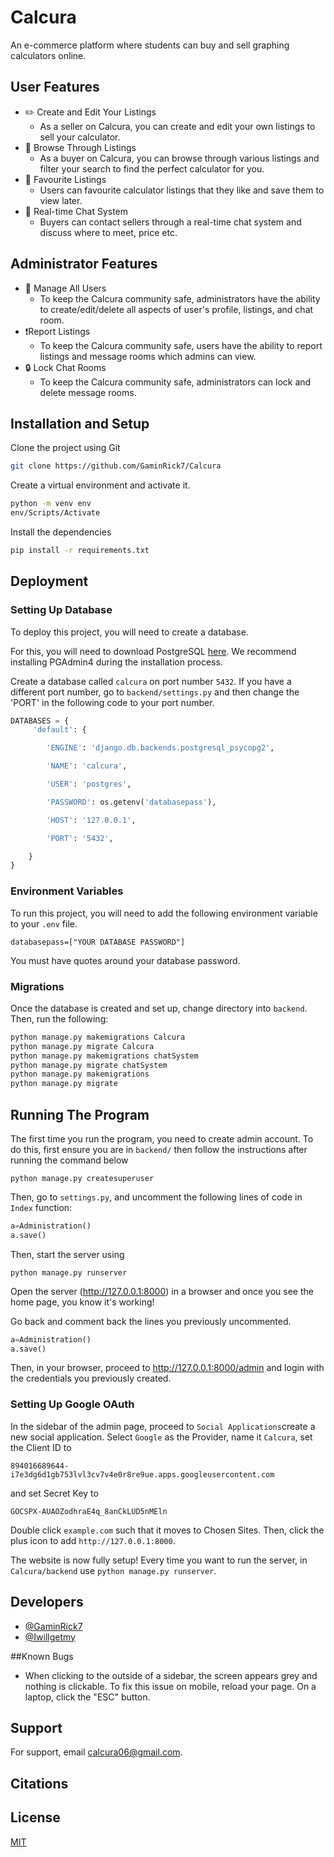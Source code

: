
# Calcura

An e-commerce platform where students can buy and sell graphing calculators online.


## User Features

- ✏️ Create and Edit Your Listings
    - As a seller on Calcura, you can create and edit your own listings to sell your calculator.
- 👛 Browse Through Listings
    - As a buyer on Calcura, you can browse through various listings and filter your search to find the perfect calculator for you.
- 💖 Favourite Listings
    - Users can favourite calculator listings that they like and save them to view later.
- 💬 Real-time Chat System
    - Buyers can contact sellers through a real-time chat system and discuss where to meet, price etc.

## Administrator Features
- 👤 Manage All Users
    - To keep the Calcura community safe, administrators have the ability to create/edit/delete all aspects of user's profile, listings, and chat room.
- ❗Report Listings
    - To keep the Calcura community safe, users have the ability to report listings and message rooms which admins can view.
- 🔒 Lock Chat Rooms
    - To keep the Calcura community safe, administrators can lock and delete message rooms.

## Installation and Setup

Clone the project using Git

```bash
git clone https://github.com/GaminRick7/Calcura 
```
Create a virtual environment and activate it.
```bash
python -m venv env
env/Scripts/Activate
```
Install the dependencies 
```bash
pip install -r requirements.txt 
```

    
## Deployment

### Setting Up Database

To deploy this project, you will need to create a database.

For this, you will need to download PostgreSQL [here](https://www.postgresql.org/download/). We recommend installing PGAdmin4 during the installation process.

Create a database called `calcura` on port number `5432`. If you have a different port number, go to `backend/settings.py` and then change the 'PORT' in the following code to your port number.

```python
DATABASES = {
     'default': {

        'ENGINE': 'django.db.backends.postgresql_psycopg2',

        'NAME': 'calcura',

        'USER': 'postgres',

        'PASSWORD': os.getenv('databasepass'), 

        'HOST': '127.0.0.1',

        'PORT': '5432',

    }
}
```



### Environment Variables

To run this project, you will need to add the following environment variable to your `.env` file.

```
databasepass=["YOUR DATABASE PASSWORD"]
```

You must have quotes around your database password.

### Migrations

Once the database is created and set up, change directory into `backend`. Then, run the following:

```bash
python manage.py makemigrations Calcura
python manage.py migrate Calcura
python manage.py makemigrations chatSystem
python manage.py migrate chatSystem
python manage.py makemigrations
python manage.py migrate
```
## Running The Program

The first time you run the program, you need to create admin account. To do this, first ensure you are in `backend/` then follow the instructions after running the command below

```
python manage.py createsuperuser
```
Then, go to `settings.py`, and uncomment the following lines of code in `Index` function:

```python
a=Administration()
a.save()
```

Then, start the server using
```
python manage.py runserver
```
Open the server (http://127.0.0.1:8000) in a browser and once you see the home page, you know it's working!

Go back and comment back the lines you previously uncommented.
```python
a=Administration()
a.save()
```
Then, in your browser, proceed to http://127.0.0.1:8000/admin and login with the credentials you previously created.

### Setting Up Google OAuth

In the sidebar of the admin page, proceed to `Social Applications`create a new social application. Select `Google` as the Provider, name it `Calcura`, set the Client ID to
```
894016689644-i7e3dg6d1gb753lvl3cv7v4e0r8re9ue.apps.googleusercontent.com
```
and set Secret Key to 
```
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
```
Double click `example.com` such that it moves to Chosen Sites. Then, click the plus icon to add `http://127.0.0.1:8000`.

The website is now fully setup! Every time you want to run the server, in `Calcura/backend` use `python manage.py runserver`.


## Developers

- [@GaminRick7](https://www.github.com/GaminRick7)
- [@Iwillgetmy](https://www.github.com/Iwillgetmy)

##Known Bugs
- When clicking to the outside of a sidebar, the screen appears grey and nothing is clickable. To fix this issue on mobile, reload your page. On a laptop, click the "ESC" button. 

## Support

For support, email calcura06@gmail.com.

## Citations




## License

[MIT](https://choosealicense.com/licenses/mit/)


